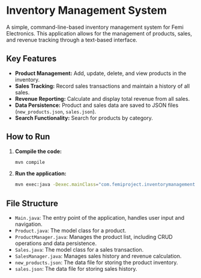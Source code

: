 # Inventory Management System

A simple, command-line-based inventory management system for Femi Electronics. This application allows for the management of products, sales, and revenue tracking through a text-based interface.

## Key Features

- **Product Management:** Add, update, delete, and view products in the inventory.
- **Sales Tracking:** Record sales transactions and maintain a history of all sales.
- **Revenue Reporting:** Calculate and display total revenue from all sales.
- **Data Persistence:** Product and sales data are saved to JSON files (`new_products.json`, `sales.json`).
- **Search Functionality:** Search for products by category.

## How to Run

1. **Compile the code:**
   ```bash
   mvn compile
   ```
2. **Run the application:**
   ```bash
   mvn exec:java -Dexec.mainClass="com.femiproject.inventorymanagement.Main"
   ```

## File Structure

- `Main.java`: The entry point of the application, handles user input and navigation.
- `Product.java`: The model class for a product.
- `ProductManager.java`: Manages the product list, including CRUD operations and data persistence.
- `Sales.java`: The model class for a sales transaction.
- `SalesManager.java`: Manages sales history and revenue calculation.
- `new_products.json`: The data file for storing the product inventory.
- `sales.json`: The data file for storing sales history.
